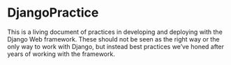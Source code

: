 # DjangoPractice
This is a living document of  practices in developing and deploying with the Django Web framework. These should not be seen as the right way or the only way to work with Django, but instead best practices we’ve honed after years of working with the framework.
